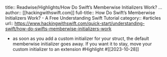 title:: Readwise/Highlights/How Do Swift’s Memberwise Initializers Work? ...
author:: [[hackingwithswift.com]]
full-title:: How Do Swift’s Memberwise Initializers Work? - A Free Understanding Swift Tutorial
category:: #articles
url:: https://www.hackingwithswift.com/quick-start/understanding-swift/how-do-swifts-memberwise-initializers-work

- as soon as you add a custom initializer for your struct, the default memberwise initializer goes away. If you want it to stay, move your custom initializer to an extension #Highlight #[[2023-10-28]]